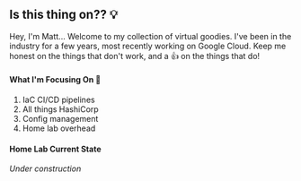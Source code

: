 ## Is this thing on?? :bulb:

Hey, I'm Matt... Welcome to my collection of virtual goodies. I've been in the industry for a few years, most recently working on Google Cloud. Keep me honest on the things that don't work, and a :+1: on the things that do!

#### What I'm Focusing On :construction_worker:

1. IaC CI/CD pipelines
2. All things HashiCorp
3. Config management
4. Home lab overhead

#### Home Lab Current State

*Under construction*

<!--
**williamsmt/williamsmt** is a ✨ _special_ ✨ repository because its `README.md` (this file) appears on your GitHub profile.

Here are some ideas to get you started:

- 🔭 I’m currently working on ...
- 🌱 I’m currently learning ...
- 👯 I’m looking to collaborate on ...
- 🤔 I’m looking for help with ...
- 💬 Ask me about ...
- 📫 How to reach me: ...
- 😄 Pronouns: ...
- ⚡ Fun fact: ...
-->
